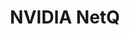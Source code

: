 ---
title: NVIDIA NetQ
layout: pdf
product: Cumulus NetQ
type: pdf
bookhidden: true
version: "4.6"
imgData: cumulus-netq
siteSlug: cumulus-netq
pdfhidden: true
draft: true
---